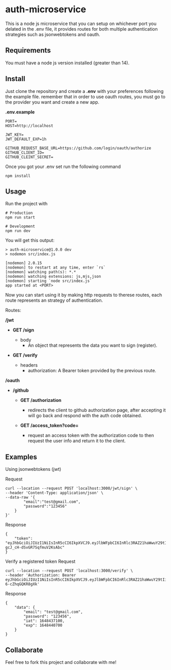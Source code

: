 # auth-microservice
This is a node js microservice that you can setup on whichever port you delated in the .env file, it provides routes for both multiple authentication strategies such as jsonwebtokens and oauth.

## Requirements
You must have a node js version installed (greater than 14).

## Install
Just clone the repository and create a **.env** with your preferences following the example file. remember that in order to use oauth routes, you must go to the provider you want and create a new app.

**.env.example**
```
PORT=
HOST=http://localhost

JWT_KEY=
JWT_DEFAULT_EXP=1h

GITHUB_REQUEST_BASE_URL=https://github.com/login/oauth/authorize
GITHUB_CLIENT_ID=
GITHUB_CLEINT_SECRET=
```
Once you got your .env set run the following command
```
npm install
```
## Usage
Run the project with

```
# Production
npm run start

# Development
npm run dev

```
You will get this output:
```
> auth-microservice@1.0.0 dev
> nodemon src/index.js

[nodemon] 2.0.15
[nodemon] to restart at any time, enter `rs`
[nodemon] watching path(s): *.*
[nodemon] watching extensions: js,mjs,json
[nodemon] starting `node src/index.js`
app started at <PORT>
```
Now you can start using it by making http requests to therese routes, each route represents an strategy of authentication.

Routes:

**/jwt**
  
- **GET /sign**
  
    - body
      - An object that represents the data you want to sign (register).
  
- **GET /verify**
  
    - headers
      - authorization: A Bearer token provided by the previous route.

**/oauth**

- **/github**
    
    - **GET /authorization**
        - redirects the client to github authorization page, after accepting it will go back and respond with the auth code obtained.
    
    - **GET /access_token?code=**
        - request an access token with the authorization code to then request the user info and return it to the client.
  
## Examples
Using jsonwebtokens (jwt)

Request
```
curl --location --request POST 'localhost:3000/jwt/sign' \
--header 'Content-Type: application/json' \
--data-raw '{
        "email":"test@gmail.com",
        "password":"123456"
    }
}'
```
Response
```
{
    "token": "eyJhbGciOiJIUzI1NiIsInR5cCI6IkpXVCJ9.eyJlbWFpbCI6InRlc3RAZ21haWwuY29tIiwicGFzc3dvcmQiOiIxMjM0NTYiLCJpYXQiOjE2NDg0MzcxMDAsImV4cCI6MTY0ODQ0MDcwMH0.ZM3DcaqnKHvcu19aV-gcJ_cH-dSvGR7SqfmuV2KsAbc"
}
```
  
Verify a registered token
Request
```
curl --location --request POST 'localhost:3000/verify' \
--header 'Authorization: Bearer eyJhbGciOiJIUzI1NiIsInR5cCI6IkpXVCJ9.eyJlbWFpbCI6InRlc3RAZ21haWwuY29tIiwicGFzc3dvcmQiOiIxMjM0NTYiLCJpYXQiOjE2NDg0MzM4NzYsImV4cCI6MTY0ODQzMzg4Nn0.Fd1CIliOLSg94vUh5gnLSocdFpel-6-cZhqGQKR8gXk'
```
Response
```
{
    "data": {
        "email": "test@gmail.com",
        "password": "123456",
        "iat": 1648437100,
        "exp": 1648440700
    }
}
```

## Collaborate
Feel free to fork this project and collaborate with me!